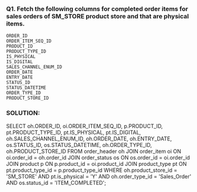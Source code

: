 ### Q1. Fetch the following columns for completed order items for sales orders of SM_STORE product store and that are physical items.
    ORDER_ID
    ORDER_ITEM_SEQ_ID
    PRODUCT_ID
    PRODUCT_TYPE_ID
    IS_PHYSICAL
    IS_DIGITAL
    SALES_CHANNEL_ENUM_ID
    ORDER_DATE
    ENTRY_DATE
    STATUS_ID
    STATUS_DATETIME
    ORDER_TYPE_ID
    PRODUCT_STORE_ID 

### SOLUTION: 

SELECT 
    oh.ORDER_ID,
    oi.ORDER_ITEM_SEQ_ID,
    p.PRODUCT_ID,
    pt.PRODUCT_TYPE_ID,
    pt.IS_PHYSICAL,
    pt.IS_DIGITAL,
    oh.SALES_CHANNEL_ENUM_ID,
    oh.ORDER_DATE,
    oh.ENTRY_DATE,
    os.STATUS_ID,
    os.STATUS_DATETIME,
    oh.ORDER_TYPE_ID,
    oh.PRODUCT_STORE_ID 
FROM order_header oh JOIN order_item oi
ON oi.order_id = oh.order_id JOIN order_status os
ON os.order_id = oi.order_id JOIN product p
ON p.product_id = oi.product_id JOIN product_type pt
ON pt.product_type_id = p.product_type_id
WHERE oh.product_store_id = 'SM_STORE' AND pt.is_physical = 'Y' AND oh.order_type_id = 'Sales_Order' AND os.status_id = 'ITEM_COMPLETED';